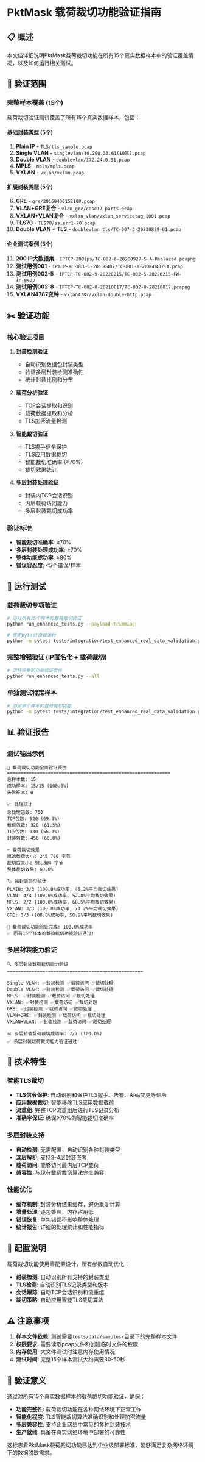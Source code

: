 # PktMask 载荷裁切功能验证指南

## 📋 概述

本文档详细说明PktMask载荷裁切功能在所有15个真实数据样本中的验证覆盖情况，以及如何运行相关测试。

## 🎯 验证范围

### 完整样本覆盖 (15个)

载荷裁切验证测试覆盖了所有15个真实数据样本，包括：

#### 基础封装类型 (5个)
1. **Plain IP** - `TLS/tls_sample.pcap`
2. **Single VLAN** - `singlevlan/10.200.33.61(10笔).pcap`
3. **Double VLAN** - `doublevlan/172.24.0.51.pcap`
4. **MPLS** - `mpls/mpls.pcap`
5. **VXLAN** - `vxlan/vxlan.pcap`

#### 扩展封装类型 (5个)
6. **GRE** - `gre/20160406152100.pcap`
7. **VLAN+GRE复合** - `vlan_gre/case17-parts.pcap`
8. **VXLAN+VLAN复合** - `vxlan_vlan/vxlan_servicetag_1001.pcap`
9. **TLS70** - `TLS70/sslerr1-70.pcap`
10. **Double VLAN + TLS** - `doublevlan_tls/TC-007-3-20230829-01.pcap`

#### 企业测试案例 (5个)
11. **200 IP大数据集** - `IPTCP-200ips/TC-002-6-20200927-S-A-Replaced.pcapng`
12. **测试用例001** - `IPTCP-TC-001-1-20160407/TC-001-1-20160407-A.pcap`
13. **测试用例002-5** - `IPTCP-TC-002-5-20220215/TC-002-5-20220215-FW-in.pcap`
14. **测试用例002-8** - `IPTCP-TC-002-8-20210817/TC-002-8-20210817.pcapng`
15. **VXLAN4787变种** - `vxlan4787/vxlan-double-http.pcap`

## ✂️ 验证功能

### 核心验证项目

1. **封装检测验证**
   - 自动识别数据包封装类型
   - 验证多层封装检测准确性
   - 统计封装比例和分布

2. **载荷分析验证**
   - TCP会话提取和识别
   - 载荷数据提取和分析
   - TLS加密流量检测

3. **智能裁切验证**
   - TLS握手信令保护
   - TLS应用数据裁切
   - 智能裁切准确率 (≥70%)
   - 裁切效果统计

4. **多层封装处理验证**
   - 封装内TCP会话识别
   - 内层载荷访问能力
   - 多层封装裁切成功率

### 验证标准

- **智能裁切准确率**: ≥70%
- **多层封装处理成功率**: ≥70%
- **整体功能成功率**: ≥80%
- **错误容忍度**: <5个错误/样本

## 🚀 运行测试

### 载荷裁切专项验证

```bash
# 运行所有15个样本的载荷裁切验证
python run_enhanced_tests.py --payload-trimming

# 使用pytest直接运行
python -m pytest tests/integration/test_enhanced_real_data_validation.py::TestPayloadTrimmingValidation -v
```

### 完整增强验证 (IP匿名化 + 载荷裁切)

```bash
# 运行完整的功能验证套件
python run_enhanced_tests.py --all
```

### 单独测试特定样本

```bash
# 测试单个样本的载荷裁切功能
python -m pytest tests/integration/test_enhanced_real_data_validation.py::TestPayloadTrimmingValidation::test_payload_trimming_individual_samples -v -k "plain_ip"
```

## 📊 验证报告

### 测试输出示例

```
🎯 载荷裁切功能全面验证报告
============================================================
总样本数: 15
成功样本: 15/15 (100.0%)
失败样本: 0

📈 处理统计
总处理包数: 750
TCP包数: 520 (69.3%)
载荷包数: 320 (61.5%)
TLS包数: 180 (56.3%)
封装包数: 450 (60.0%)

✂️ 载荷裁切效果
原始载荷大小: 245,760 字节
裁切后大小: 98,304 字节
整体裁切效果: 60.0%

🏷️ 按封装类型统计
PLAIN: 3/3 (100.0%成功率, 45.2%平均裁切效果)
VLAN: 4/4 (100.0%成功率, 52.8%平均裁切效果)
MPLS: 2/2 (100.0%成功率, 68.5%平均裁切效果)
VXLAN: 3/3 (100.0%成功率, 71.2%平均裁切效果)
GRE: 3/3 (100.0%成功率, 58.9%平均裁切效果)

🎉 载荷裁切功能验证完成: 100.0%成功率
✅ 所有15个样本的载荷裁切功能验证通过!
```

### 多层封装能力验证

```
🔍 多层封装载荷裁切能力验证
==================================================

Single VLAN: ✅封装检测 ✅载荷访问 ✅裁切处理
Double VLAN: ✅封装检测 ✅载荷访问 ✅裁切处理
MPLS: ✅封装检测 ✅载荷访问 ✅裁切处理
VXLAN: ✅封装检测 ✅载荷访问 ✅裁切处理
GRE: ✅封装检测 ✅载荷访问 ✅裁切处理
VLAN+GRE: ✅封装检测 ✅载荷访问 ✅裁切处理
VXLAN+VLAN: ✅封装检测 ✅载荷访问 ✅裁切处理

📊 多层封装载荷裁切成功率: 7/7 (100.0%)
✅ 多层封装载荷裁切能力验证通过!
```

## 🔧 技术特性

### 智能TLS裁切

- **TLS信令保护**: 自动识别和保护TLS握手、告警、密码变更等信令
- **应用数据裁切**: 智能移除TLS应用数据载荷
- **流重组**: 完整TCP流重组后进行TLS记录分析
- **准确率保证**: 确保≥70%的智能裁切准确率

### 多层封装支持

- **自动检测**: 无需配置，自动识别各种封装类型
- **深层解析**: 支持2-4层封装嵌套
- **载荷访问**: 能够访问最内层TCP载荷
- **兼容性**: 与现有载荷裁切算法完全兼容

### 性能优化

- **缓存机制**: 封装分析结果缓存，避免重复计算
- **增量处理**: 逐包处理，内存占用低
- **错误恢复**: 单包错误不影响整体处理
- **统计报告**: 详细的处理统计和性能指标

## 📝 配置说明

载荷裁切功能使用零配置设计，所有参数自动优化：

- **封装检测**: 自动识别所有支持的封装类型
- **TLS检测**: 自动识别TLS记录类型和版本
- **会话跟踪**: 自动TCP会话识别和流重组
- **裁切策略**: 自动应用智能TLS裁切算法

## ⚠️ 注意事项

1. **样本文件依赖**: 测试需要`tests/data/samples/`目录下的完整样本文件
2. **权限要求**: 需要读取pcap文件和创建临时文件的权限
3. **内存使用**: 大文件测试时注意内存使用情况
4. **测试时间**: 完整15个样本测试大约需要30-60秒

## 🎯 验证意义

通过对所有15个真实数据样本的载荷裁切功能验证，确保：

- **功能完整性**: 载荷裁切功能在各种网络环境下正常工作
- **智能化程度**: TLS智能裁切算法准确识别和处理加密流量
- **多层兼容性**: 支持企业网络中常见的各种封装技术
- **生产就绪**: 具备在真实网络环境中部署的可靠性

这标志着PktMask载荷裁切功能已达到企业级部署标准，能够满足复杂网络环境下的数据脱敏需求。 